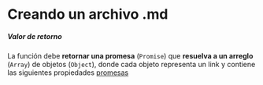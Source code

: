 # Creando un archivo .md
##### Valor de retorno

La función debe **retornar una promesa** (`Promise`) que **resuelva a un arreglo**
(`Array`) de objetos (`Object`), donde cada objeto representa un link y contiene
las siguientes propiedades
[promesas](https://developer.mozilla.org/es/docs/Web/JavaScript/Guide/Using_promises)